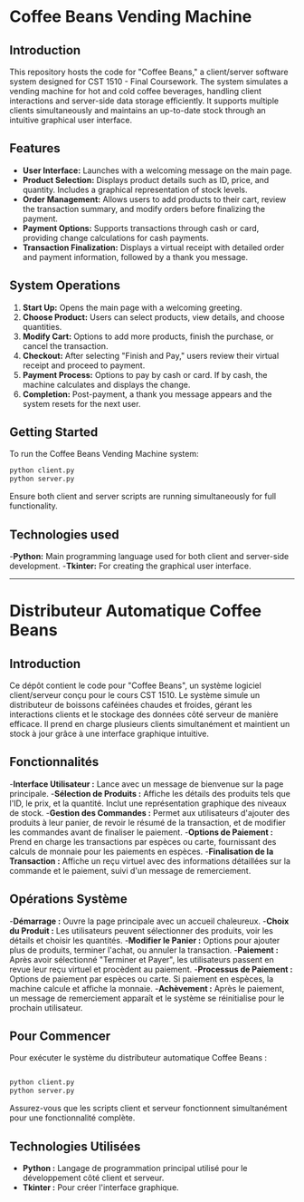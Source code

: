 # Coffee Beans Vending Machine

## Introduction
This repository hosts the code for "Coffee Beans," a client/server software system designed for CST 1510 - Final Coursework. The system simulates a vending machine for hot and cold coffee beverages, handling client interactions and server-side data storage efficiently. It supports multiple clients simultaneously and maintains an up-to-date stock through an intuitive graphical user interface.

## Features
- **User Interface:** Launches with a welcoming message on the main page.
- **Product Selection:** Displays product details such as ID, price, and quantity. Includes a graphical representation of stock levels.
- **Order Management:** Allows users to add products to their cart, review the transaction summary, and modify orders before finalizing the payment.
- **Payment Options:** Supports transactions through cash or card, providing change calculations for cash payments.
- **Transaction Finalization:** Displays a virtual receipt with detailed order and payment information, followed by a thank you message.

## System Operations
1. **Start Up:** Opens the main page with a welcoming greeting.
2. **Choose Product:** Users can select products, view details, and choose quantities.
3. **Modify Cart:** Options to add more products, finish the purchase, or cancel the transaction.
4. **Checkout:** After selecting "Finish and Pay," users review their virtual receipt and proceed to payment.
5. **Payment Process:** Options to pay by cash or card. If by cash, the machine calculates and displays the change.
6. **Completion:** Post-payment, a thank you message appears and the system resets for the next user.

## Getting Started
To run the Coffee Beans Vending Machine system:
```bash
python client.py
python server.py
```
Ensure both client and server scripts are running simultaneously for full functionality.

## Technologies used
-**Python:** Main programming language used for both client and server-side development.
-**Tkinter:** For creating the graphical user interface.

---

# Distributeur Automatique Coffee Beans
## Introduction

Ce dépôt contient le code pour "Coffee Beans", un système logiciel client/serveur conçu pour le cours CST 1510. Le système simule un distributeur de boissons caféinées chaudes et froides, gérant les interactions clients et le stockage des données côté serveur de manière efficace. Il prend en charge plusieurs clients simultanément et maintient un stock à jour grâce à une interface graphique intuitive.

## Fonctionnalités

-**Interface Utilisateur :** Lance avec un message de bienvenue sur la page principale.
-**Sélection de Produits :** Affiche les détails des produits tels que l'ID, le prix, et la quantité. Inclut une représentation graphique des niveaux de stock.
-**Gestion des Commandes :** Permet aux utilisateurs d'ajouter des produits à leur panier, de revoir le résumé de la transaction, et de modifier les commandes avant de finaliser le paiement.
-**Options de Paiement :** Prend en charge les transactions par espèces ou carte, fournissant des calculs de monnaie pour les paiements en espèces.
-**Finalisation de la Transaction :** Affiche un reçu virtuel avec des informations détaillées sur la commande et le paiement, suivi d'un message de remerciement.

## Opérations Système

-**Démarrage :** Ouvre la page principale avec un accueil chaleureux.
-**Choix du Produit :** Les utilisateurs peuvent sélectionner des produits, voir les détails et choisir les quantités.
-**Modifier le Panier :** Options pour ajouter plus de produits, terminer l'achat, ou annuler la transaction.
-**Paiement :** Après avoir sélectionné "Terminer et Payer", les utilisateurs passent en revue leur reçu virtuel et procèdent au paiement.
-**Processus de Paiement :** Options de paiement par espèces ou carte. Si paiement en espèces, la machine calcule et affiche la monnaie.
-**Achèvement :** Après le paiement, un message de remerciement apparaît et le système se réinitialise pour le prochain utilisateur.

## Pour Commencer

Pour exécuter le système du distributeur automatique Coffee Beans :

```bash

python client.py
python server.py
```
Assurez-vous que les scripts client et serveur fonctionnent simultanément pour une fonctionnalité complète.

## Technologies Utilisées
- **Python :** Langage de programmation principal utilisé pour le développement côté client et serveur.
- **Tkinter :** Pour créer l'interface graphique.
